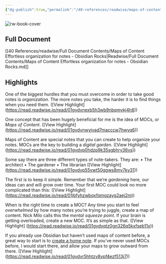 ```yaml
---
{"dg-publish":true,"permalink":"/40-references/readwise/maps-of-content-effortless-organization-for-notes-obsidian-rocks/","tags":["rw/articles"]}
---
```


![rw-book-cover](https://obsidian.rocks/wp-content/uploads/2023/03/geojango-maps-Z8UgB80_46w-unsplash.jpg)

## Full Document
[[40 References/readwise/Full Document Contents/Maps of Content Effortless organization for notes - Obsidian Rocks\|Readwise/Full Document Contents/Maps of Content Effortless organization for notes - Obsidian Rocks.md]]

## Highlights
One of the biggest hurdles that you must overcome in order to take good notes is *organization*. The more notes you take, the harder it is to find things when you need them. ([View Highlight] (https://read.readwise.io/read/01gydvnexb5h3wb9nbqmykj4h8))


One concept that has been hugely beneficial for me is the idea of MOCs, 
or *Maps of Content*. ([View Highlight] (https://read.readwise.io/read/01gydvnwyjvad7macccw7hwyq6))


Maps of Content are special notes that you can create to help organize your notes.
MOCs are the key to building a *digital garden*. ([View Highlight] (https://read.readwise.io/read/01gydvp0hdzp9k35sgbhry36vs))


Some say there are three different types of note-takers. They are:
• The architect
• The gardener
• The librarian ([View Highlight] (https://read.readwise.io/read/01gydvp55vwt50ggws8my7ky31))


The first is to keep it simple. Remember that we’re *gardening* here, our ideas can and will grow over time. Your first MOC could look no more complicated than this: ([View Highlight] (https://read.readwise.io/read/01jbfyhzwbqxfqmgzayg2aej2m))


When is the right time to create a MOC?
Any time you start to feel *overwhelmed* by how many notes you’re trying to juggle, create a map of content.
Nick Milo calls this the *mental squeeze point*. If your brain is getting overloaded, create a new MOC. It’s as simple as that. ([View Highlight] (https://read.readwise.io/read/01gydvqtz0gn326q5kxfseb11x))


If you already use Obsidian but haven’t used maps of content before, a great way to start is to [create a home note](https://obsidian.rocks/home-notes-in-obsidian-with-examples/). If you’ve never used MOCs before, I would start there, and allow your maps to grow outward from there. ([View Highlight] (https://read.readwise.io/read/01gydvr5hhtzy8vpf4ezf513j7))


